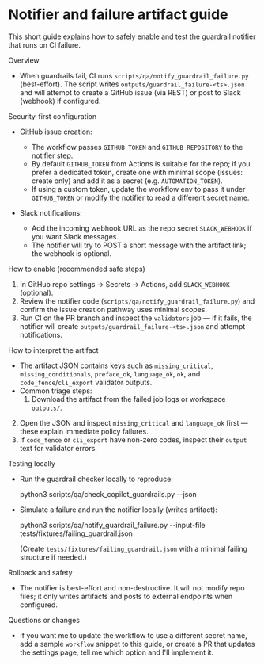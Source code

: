 # Notifier and failure artifact guide

This short guide explains how to safely enable and test the guardrail notifier that runs on CI failure.

Overview
- When guardrails fail, CI runs `scripts/qa/notify_guardrail_failure.py` (best-effort). The script writes `outputs/guardrail_failure-<ts>.json` and will attempt to create a GitHub issue (via REST) or post to Slack (webhook) if configured.

Security-first configuration
- GitHub issue creation:
  - The workflow passes `GITHUB_TOKEN` and `GITHUB_REPOSITORY` to the notifier step.
  - By default `GITHUB_TOKEN` from Actions is suitable for the repo; if you prefer a dedicated token, create one with minimal scope (issues: create only) and add it as a secret (e.g. `AUTOMATION_TOKEN`).
  - If using a custom token, update the workflow env to pass it under `GITHUB_TOKEN` or modify the notifier to read a different secret name.

- Slack notifications:
  - Add the incoming webhook URL as the repo secret `SLACK_WEBHOOK` if you want Slack messages.
  - The notifier will try to POST a short message with the artifact link; the webhook is optional.

How to enable (recommended safe steps)
1) In GitHub repo settings → Secrets → Actions, add `SLACK_WEBHOOK` (optional).
2) Review the notifier code (`scripts/qa/notify_guardrail_failure.py`) and confirm the issue creation pathway uses minimal scopes.
3) Run CI on the PR branch and inspect the `validators` job — if it fails, the notifier will create `outputs/guardrail_failure-<ts>.json` and attempt notifications.

How to interpret the artifact
- The artifact JSON contains keys such as `missing_critical`, `missing_conditionals`, `preface_ok`, `language_ok`, `ok`, and `code_fence`/`cli_export` validator outputs.
- Common triage steps:
  1) Download the artifact from the failed job logs or workspace `outputs/`.
 2) Open the JSON and inspect `missing_critical` and `language_ok` first — these explain immediate policy failures.
 3) If `code_fence` or `cli_export` have non-zero codes, inspect their `output` text for validator errors.

Testing locally
- Run the guardrail checker locally to reproduce:

  python3 scripts/qa/check_copilot_guardrails.py --json

- Simulate a failure and run the notifier locally (writes artifact):

  python3 scripts/qa/notify_guardrail_failure.py --input-file tests/fixtures/failing_guardrail.json

  (Create `tests/fixtures/failing_guardrail.json` with a minimal failing structure if needed.)

Rollback and safety
- The notifier is best-effort and non-destructive. It will not modify repo files; it only writes artifacts and posts to external endpoints when configured.

Questions or changes
- If you want me to update the workflow to use a different secret name, add a sample `workflow` snippet to this guide, or create a PR that updates the settings page, tell me which option and I'll implement it.

